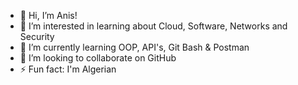 - 👋 Hi, I’m Anis!
- 👀 I’m interested in learning about Cloud, Software, Networks and Security 
- 🌱 I’m currently learning OOP, API's, Git Bash & Postman
- 💞️ I’m looking to collaborate on GitHub
- ⚡ Fun fact: I'm Algerian

<!---
23nisso/23nisso is a ✨ special ✨ repository because its `README.md` (this file) appears on your GitHub profile.
You can click the Preview link to take a look at your changes.
--->
